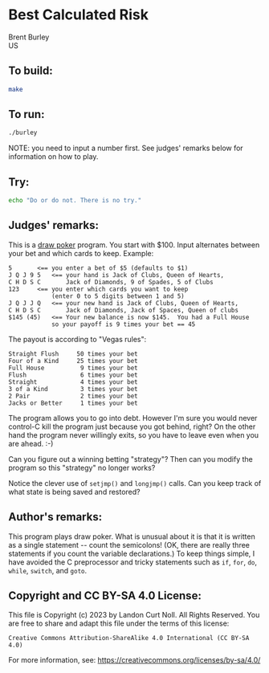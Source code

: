 # Best Calculated Risk

Brent Burley  
US  


## To build:

```sh
make
```


## To run:

```sh
./burley
```

NOTE: you need to input a number first. See judges' remarks below for
information on how to play.


## Try:

```sh
echo "Do or do not. There is no try."
```


## Judges' remarks:

This is a [draw poker](https://en.wikipedia.org/wiki/Draw_poker) program.  You
start with $100.  Input alternates between your bet and which cards to keep.
Example:

```
5		<== you enter a bet of $5 (defaults to $1)
J Q J 9 5	<== your hand is Jack of Clubs, Queen of Hearts,
C H D S C	    Jack of Diamonds, 9 of Spades, 5 of Clubs
123		<== you enter which cards you want to keep
		    (enter 0 to 5 digits between 1 and 5)
J Q J J Q	<== your new hand is Jack of Clubs, Queen of Hearts,
C H D S C	    Jack of Diamonds, Jack of Spaces, Queen of clubs
$145 (45)	<== Your new balance is now $145.  You had a Full House
		    so your payoff is 9 times your bet == 45
```

The payout is according to "Vegas rules":

```
Straight Flush     50 times your bet
Four of a Kind     25 times your bet
Full House          9 times your bet
Flush               6 times your bet
Straight            4 times your bet
3 of a Kind         3 times your bet
2 Pair              2 times your bet
Jacks or Better     1 times your bet
```

The program allows you to go into debt.  However I'm sure you would
never control-C kill the program just because you got behind, right?
On the other hand the program never willingly exits, so you have
to leave even when you are ahead.  :-)

Can you figure out a winning betting "strategy"?  Then can you modify
the program so this "strategy" no longer works?

Notice the clever use of `setjmp()` and `longjmp()` calls.  Can you keep track
of what state is being saved and restored?


## Author's remarks:

This program plays draw poker.  What is unusual about it is that it
is written as a single statement -- count the semicolons!  (OK, there
are really three statements if you count the variable declarations.)  To
keep things simple, I have avoided the C preprocessor and tricky
statements such as `if`, `for`, `do`, `while`, `switch`, and `goto`.


## Copyright and CC BY-SA 4.0 License:

This file is Copyright (c) 2023 by Landon Curt Noll.  All Rights Reserved.
You are free to share and adapt this file under the terms of this license:

    Creative Commons Attribution-ShareAlike 4.0 International (CC BY-SA 4.0)

For more information, see: https://creativecommons.org/licenses/by-sa/4.0/
